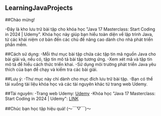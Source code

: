 ## LearningJavaProjects
##Chào mừng!

-Đây là kho lưu trữ bài tập cho khóa học "Java 17 Masterclass: Start Coding in 2024 | Udemy". Khóa học này giúp bạn hiểu toàn diện về lập trình Java, từ các khái niệm cơ bản đến các chủ đề nâng cao dành cho nhà phát triển phần mềm.

##Cách sử dụng:
-Mỗi thư mục bài tập chứa các tập tin mã nguồn Java cho bài giải và, nếu có, tập tin mô tả bài tập tương ứng.
-Xem xét mã và tập tin mô tả để hiểu cách thức triển khai.
-Sử dụng môi trường phát triển Java yêu thích của bạn để chạy và kiểm tra các bài giải.

##Lưu ý:
-Thư mục này chỉ dành cho mục đích lưu trữ bài tập.
-Bạn có thể tải xuống tài liệu khóa học và các tài nguyên khác từ trang web Udemy.

##Tài nguyên:
-Trang web Udemy: [Udemy](https://www.udemy.com/)
-Khóa học "Java 17 Masterclass: Start Coding in 2024 | Udemy": [LINK](https://www.udemy.com/course/java-the-complete-java-developer-course/?couponCode=KEEPLEARNING)

##Chúc bạn học tập hiệu quả! (〜￣▽￣)〜
